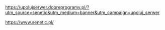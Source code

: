 https://upolujserwer.dobreprogramy.pl/?utm_source=senetic&utm_medium=banner&utm_campaign=upoluj_serwer



https://www.senetic.pl/
